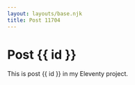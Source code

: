 ```yaml
---
layout: layouts/base.njk
title: Post 11704
---
```


# Post {{ id }}

This is post {{ id }} in my Eleventy project.

